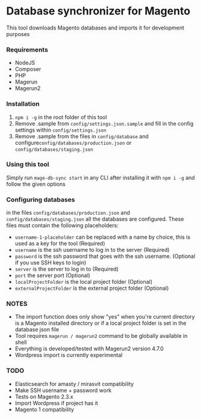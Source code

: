 # Database synchronizer for Magento
This tool downloads Magento databases and imports it for development purposes

### Requirements
- NodeJS
- Composer
- PHP
- Magerun
- Magerun2

### Installation
1. `npm i -g` in the root folder of this tool
2. Remove .sample from `config/settings.json.sample` and fill in the config settings within `config/settings.json`
3. Remove .sample from the files in `config/database` and configure`config/databases/production.json` or `config/databases/staging.json`

### Using this tool
Simply run `mage-db-sync start` in any CLI after installing it with `npm i -g` and follow the given options

### Configuring databases
in the files `config/databases/production.json` and `config/databases/staging.json` all the databases are configured. These files must contain the following placeholders:

- `username-1-placeholder` can be replaced with a name by choice, this is used as a key for the tool (Required)
- `username` is the ssh username to log in to the server (Required)
- `password` is the ssh password that goes with the ssh username. (Optional if you use SSH keys to login)
- `server` is the server to log in to (Required)
- `port` the server port (Optional)
- `localProjectFolder` is the local project folder (Optional)
- `externalProjectFolder` is the external project folder (Optional)

### NOTES
- The import function does only show "yes" when you're current directory is a Magento installed directory or if a local project folder is set in the database json file
- Tool requires `magerun / magerun2` command to be globally available in shell
- Everything is developed/tested with Magerun2 version 4.7.0
- Wordpress import is currently experimental

### TODO
- Elasticsearch for amasty / mirasvit compatibility
- Make SSH username + password work
- Tests on Magento 2.3.x
- Import Wordpress if project has it
- Magento 1 compatibility